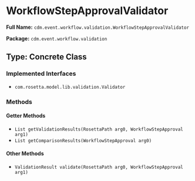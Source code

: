 # WorkflowStepApprovalValidator

**Full Name:** `cdm.event.workflow.validation.WorkflowStepApprovalValidator`

**Package:** `cdm.event.workflow.validation`

## Type: Concrete Class

### Implemented Interfaces

- `com.rosetta.model.lib.validation.Validator`

### Methods

#### Getter Methods

- `List getValidationResults(RosettaPath arg0, WorkflowStepApproval arg1)`
- `List getComparisonResults(WorkflowStepApproval arg0)`

#### Other Methods

- `ValidationResult validate(RosettaPath arg0, WorkflowStepApproval arg1)`

